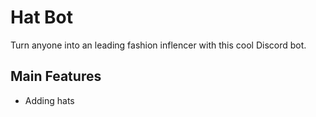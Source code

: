 # Hat Bot

Turn anyone into an leading fashion inflencer with this cool Discord bot.

## Main Features
* Adding hats


